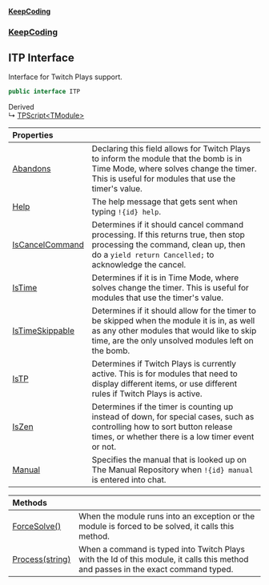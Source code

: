 #### [KeepCoding](index.md 'index')
### [KeepCoding](KeepCoding.md 'KeepCoding')
## ITP Interface
Interface for Twitch Plays support.   
```csharp
public interface ITP
```

Derived  
&#8627; [TPScript&lt;TModule&gt;](TPScript_TModule_.md 'KeepCoding.TPScript&lt;TModule&gt;')  

| Properties | |
| :--- | :--- |
| [Abandons](ITP_Abandons.md 'KeepCoding.ITP.Abandons') | Declaring this field allows for Twitch Plays to inform the module that the bomb is in Time Mode, where solves change the timer. This is useful for modules that use the timer's value.<br/> |
| [Help](ITP_Help.md 'KeepCoding.ITP.Help') | The help message that gets sent when typing `!{id} help`.<br/> |
| [IsCancelCommand](ITP_IsCancelCommand.md 'KeepCoding.ITP.IsCancelCommand') | Determines if it should cancel command processing. If this returns true, then stop processing the command, clean up, then do a `yield return Cancelled;` to acknowledge the cancel.<br/> |
| [IsTime](ITP_IsTime.md 'KeepCoding.ITP.IsTime') | Determines if it is in Time Mode, where solves change the timer. This is useful for modules that use the timer's value.<br/> |
| [IsTimeSkippable](ITP_IsTimeSkippable.md 'KeepCoding.ITP.IsTimeSkippable') | Determines if it should allow for the timer to be skipped when the module it is in, as well as any other modules that would like to skip time, are the only unsolved modules left on the bomb. <br/> |
| [IsTP](ITP_IsTP.md 'KeepCoding.ITP.IsTP') | Determines if Twitch Plays is currently active. This is for modules that need to display different items, or use different rules if Twitch Plays is active.<br/> |
| [IsZen](ITP_IsZen.md 'KeepCoding.ITP.IsZen') | Determines if the timer is counting up instead of down, for special cases, such as controlling how to sort button release times, or whether there is a low timer event or not.<br/> |
| [Manual](ITP_Manual.md 'KeepCoding.ITP.Manual') | Specifies the manual that is looked up on The Manual Repository when `!{id} manual` is entered into chat.<br/> |

| Methods | |
| :--- | :--- |
| [ForceSolve()](ITP_ForceSolve().md 'KeepCoding.ITP.ForceSolve()') | When the module runs into an exception or the module is forced to be solved, it calls this method.<br/> |
| [Process(string)](ITP_Process_kTZ0ai7Eacb8E933I6F97w.md 'KeepCoding.ITP.Process(string)') | When a command is typed into Twitch Plays with the Id of this module, it calls this method and passes in the exact command typed.<br/> |
